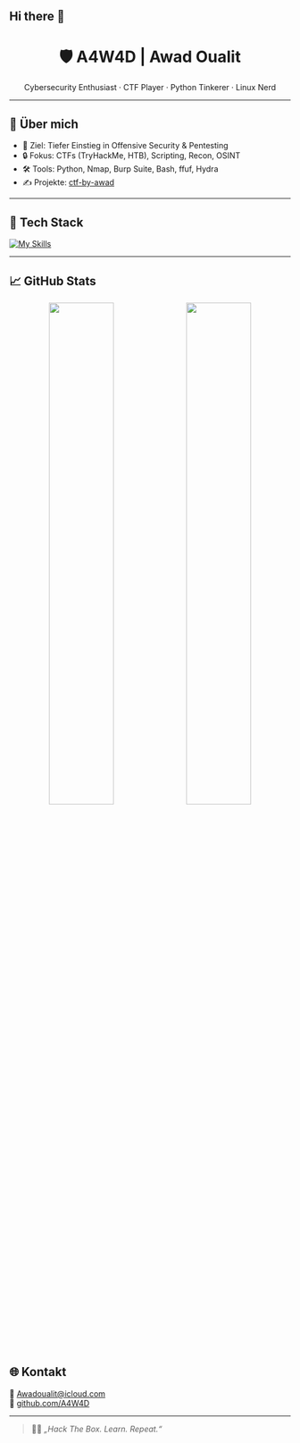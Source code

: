 ## Hi there 👋
<h1 align="center">🛡️ A4W4D | Awad Oualit</h1>

<p align="center">
Cybersecurity Enthusiast · CTF Player · Python Tinkerer · Linux Nerd
</p>

---

## 🧠 Über mich

- 🎯 Ziel: Tiefer Einstieg in Offensive Security & Pentesting
- 🔒 Fokus: CTFs (TryHackMe, HTB), Scripting, Recon, OSINT
- 🛠️ Tools: Python, Nmap, Burp Suite, Bash, ffuf, Hydra
- ✍️ Projekte: [ctf-by-awad](https://github.com/A4W4D/ctf-by-awad)

---

## 🧰 Tech Stack

[![My Skills](https://skillicons.dev/icons?i=c,cpp,python,bash,linux,git,github,vscode,docker,html,css,mysql,arduino,apple,git,github,gitlab,idea,notion,r,vscode,windows,ubuntu,kali&theme=dark)](https://skillicons.dev)

---

## 📈 GitHub Stats

<p align="center">
  <img src="https://github-readme-stats.vercel.app/api?username=A4W4D&show_icons=true&theme=radical" width="48%" />
  <img src="https://github-readme-streak-stats.herokuapp.com/?user=A4W4D&theme=radical" width="48%" />
</p>

## 🌐 Kontakt

📧 [Awadoualit@icloud.com](mailto:Awadoualit@icloud.com)  
🔗 [github.com/A4W4D](https://github.com/A4W4D)

---

> 👨‍💻 _„Hack The Box. Learn. Repeat.“_
<!--
**A4W4D/A4W4D** is a ✨ _special_ ✨ repository because its `README.md` (this file) appears on your GitHub profile.

Here are some ideas to get you started:

- 🔭 I’m currently working on ...
- 🌱 I’m currently learning ...
- 👯 I’m looking to collaborate on ...
- 🤔 I’m looking for help with ...
- 💬 Ask me about ...
- 📫 How to reach me: ...
- 😄 Pronouns: ...
- ⚡ Fun fact: ...
-->

